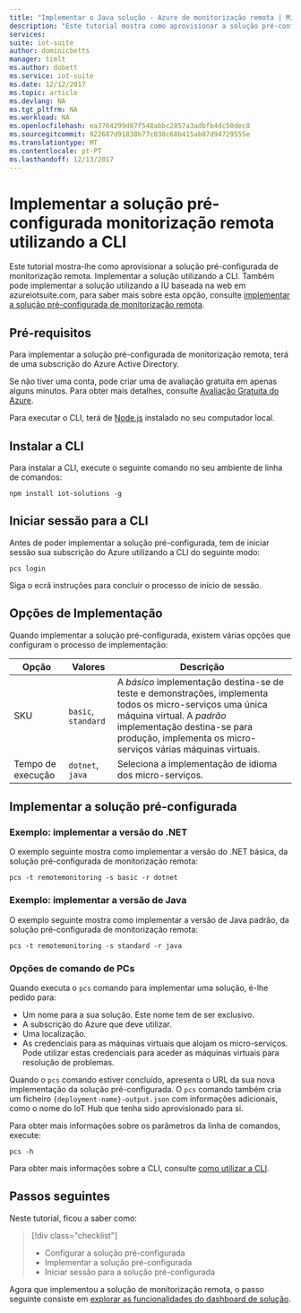 ```yaml
---
title: "Implementar o Java solução - Azure de monitorização remota | Microsoft Docs"
description: "Este tutorial mostra como aprovisionar a solução pré-configurada monitorização remota microsoervices Java utilizando a CLI."
services: 
suite: iot-suite
author: dominicbetts
manager: timlt
ms.author: dobett
ms.service: iot-suite
ms.date: 12/12/2017
ms.topic: article
ms.devlang: NA
ms.tgt_pltfrm: NA
ms.workload: NA
ms.openlocfilehash: ea3764299d07f548abbc2857a3adbfb4dc50dec8
ms.sourcegitcommit: 922687d91838b77c038c68b415ab87d94729555e
ms.translationtype: MT
ms.contentlocale: pt-PT
ms.lasthandoff: 12/13/2017
---
```

# <a name="deploy-the-remote-monitoring-preconfigured-solution-using-the-cli"></a>Implementar a solução pré-configurada monitorização remota utilizando a CLI

Este tutorial mostra-lhe como aprovisionar a solução pré-configurada de monitorização remota. Implementar a solução utilizando a CLI. Também pode implementar a solução utilizando a IU baseada na web em azureiotsuite.com, para saber mais sobre esta opção, consulte [implementar a solução pré-configurada de monitorização remota](iot-suite-remote-monitoring-deploy.md).

## <a name="prerequisites"></a>Pré-requisitos

Para implementar a solução pré-configurada de monitorização remota, terá de uma subscrição do Azure Active Directory.

Se não tiver uma conta, pode criar uma de avaliação gratuita em apenas alguns minutos. Para obter mais detalhes, consulte [Avaliação Gratuita do Azure](http://azure.microsoft.com/pricing/free-trial/).

Para executar o CLI, terá de [Node.js](https://nodejs.org/) instalado no seu computador local.

## <a name="install-the-cli"></a>Instalar a CLI

Para instalar a CLI, execute o seguinte comando no seu ambiente de linha de comandos:

```cmd/sh
npm install iot-solutions -g
```

## <a name="sign-in-to-the-cli"></a>Iniciar sessão para a CLI

Antes de poder implementar a solução pré-configurada, tem de iniciar sessão sua subscrição do Azure utilizando a CLI do seguinte modo:

```cmd/sh
pcs login
```

Siga o ecrã instruções para concluir o processo de início de sessão.

## <a name="deployment-options"></a>Opções de Implementação

Quando implementar a solução pré-configurada, existem várias opções que configuram o processo de implementação:

| Opção | Valores | Descrição |
| ------ | ------ | ----------- |
| SKU    | `basic`, `standard` | A _básico_ implementação destina-se de teste e demonstrações, implementa todos os micro-serviços uma única máquina virtual. A _padrão_ implementação destina-se para produção, implementa os micro-serviços várias máquinas virtuais. |
| Tempo de execução | `dotnet`, `java` | Seleciona a implementação de idioma dos micro-serviços. |

## <a name="deploy-the-preconfigured-solution"></a>Implementar a solução pré-configurada

### <a name="example-deploy-net-version"></a>Exemplo: implementar a versão do .NET

O exemplo seguinte mostra como implementar a versão do .NET básica, da solução pré-configurada de monitorização remota:

```cmd/sh
pcs -t remotemonitoring -s basic -r dotnet
```

### <a name="example-deploy-java-version"></a>Exemplo: implementar a versão de Java

O exemplo seguinte mostra como implementar a versão de Java padrão, da solução pré-configurada de monitorização remota:

```cmd/sh
pcs -t remotemonitoring -s standard -r java
```

### <a name="pcs-command-options"></a>Opções de comando de PCs

Quando executa o `pcs` comando para implementar uma solução, é-lhe pedido para:

- Um nome para a sua solução. Este nome tem de ser exclusivo.
- A subscrição do Azure que deve utilizar.
- Uma localização.
- As credenciais para as máquinas virtuais que alojam os micro-serviços. Pode utilizar estas credenciais para aceder as máquinas virtuais para resolução de problemas.

Quando o `pcs` comando estiver concluído, apresenta o URL da sua nova implementação da solução pré-configurada. O `pcs` comando também cria um ficheiro `{deployment-name}-output.json` com informações adicionais, como o nome do IoT Hub que tenha sido aprovisionado para si.

Para obter mais informações sobre os parâmetros da linha de comandos, execute:

```cmd/sh
pcs -h
```

Para obter mais informações sobre a CLI, consulte [como utilizar a CLI](https://github.com/Azure/pcs-cli/blob/master/README.md).

## <a name="next-steps"></a>Passos seguintes

Neste tutorial, ficou a saber como:

> [!div class="checklist"]
> * Configurar a solução pré-configurada
> * Implementar a solução pré-configurada
> * Iniciar sessão para a solução pré-configurada

Agora que implementou a solução de monitorização remota, o passo seguinte consiste em [explorar as funcionalidades do dashboard de solução](./iot-suite-remote-monitoring-deploy.md).

<!-- Next tutorials in the sequence -->